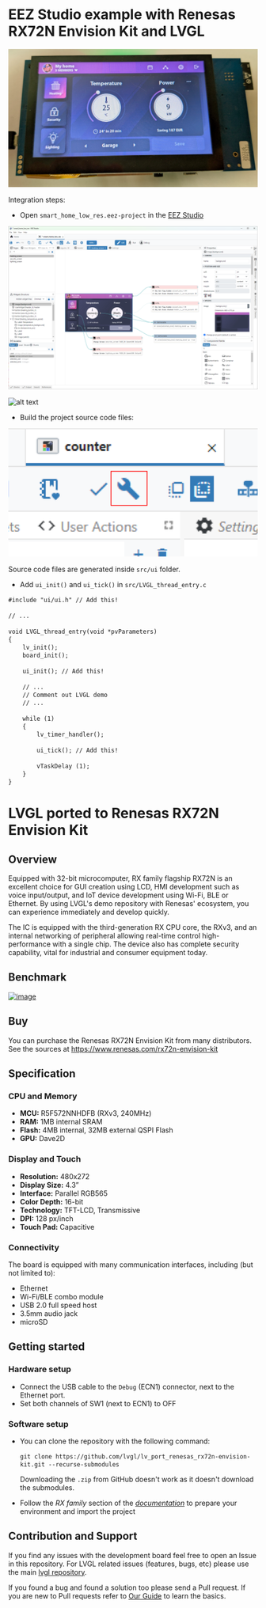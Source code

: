 # EEZ Studio example with Renesas RX72N Envision Kit and LVGL

![Renesas RX72N Envision Kit Showing EEZ Studio Application](RX72N_SmartHomeApp.png)

Integration steps:

- Open `smart_home_low_res.eez-project` in the [EEZ Studio](https://github.com/eez-open/studio/releases)

![EEZ Studio Project Editor](EEZ_Studio.png)


![alt text](image.png)
- Build the project source code files:

![alt text](EEZ_Studio_Build.png)

Source code files are generated inside `src/ui` folder.

- Add `ui_init()` and `ui_tick()` in `src/LVGL_thread_entry.c`

```
#include "ui/ui.h" // Add this!

// ...

void LVGL_thread_entry(void *pvParameters)
{
    lv_init();
    board_init();

    ui_init(); // Add this!

    // ...
    // Comment out LVGL demo
    // ...

    while (1)
    {
        lv_timer_handler();

        ui_tick(); // Add this!

        vTaskDelay (1);
    }
}
```


# LVGL ported to Renesas RX72N Envision Kit

## Overview

Equipped with 32-bit microcomputer, RX family flagship RX72N is an excellent choice for GUI creation using LCD, HMI development such as voice input/output, and IoT device development using Wi-Fi, BLE or Ethernet. By using LVGL's demo repository with Renesas' ecosystem, you can experience immediately and develop quickly.

The IC is equipped with the third-generation RX CPU core, the RXv3, and an internal networking of peripheral allowing real-time control high-performance with a single chip. The device also has complete security capability, vital for industrial and consumer equipment today.

## Benchmark

[![image](https://github.com/lvgl/lv_port_renesas_rx72n-envision-kit/assets/7599318/43f682f4-515a-449c-92dc-7eb2383643d1)
](https://www.youtube.com/watch?v=__56v8DsfH0)



## Buy

You can purchase the Renesas RX72N Envision Kit from many distributors. See the sources at https://www.renesas.com/rx72n-envision-kit

## Specification

### CPU and Memory
- **MCU:** R5F572NNHDFB (RXv3, 240MHz)
- **RAM:** 1MB internal SRAM
- **Flash:** 4MB internal, 32MB external QSPI Flash
- **GPU:** Dave2D

### Display and Touch
- **Resolution:** 480x272
- **Display Size:** 4.3”
- **Interface:** Parallel RGB565
- **Color Depth:** 16-bit
- **Technology:** TFT-LCD, Transmissive
- **DPI:** 128 px/inch
- **Touch Pad:** Capacitive

### Connectivity
The board is equipped with many communication interfaces, including (but not limited to):
- Ethernet
- Wi-Fi/BLE combo module
- USB 2.0 full speed host
- 3.5mm audio jack
- microSD

## Getting started

### Hardware setup
- Connect the USB cable to the `Debug` (ECN1) connector, next to the Ethernet port.
- Set both channels of SW1 (next to ECN1) to OFF

### Software setup
- You can clone the repository with the following command:
    ```
    git clone https://github.com/lvgl/lv_port_renesas_rx72n-envision-kit.git --recurse-submodules
    ```
    Downloading the `.zip` from GitHub doesn't work as it doesn't download the submodules.

- Follow the *RX family* section of the [*documentation*](https://docs.lvgl.io/master/integration/chip/renesas.html#get-started-with-the-renesas-ecosystem) to prepare your environment and import the project

## Contribution and Support

If you find any issues with the development board feel free to open an Issue in this repository. For LVGL related issues (features, bugs, etc) please use the main [lvgl repository](https://github.com/lvgl/lvgl). 

If you found a bug and found a solution too please send a Pull request. If you are new to Pull requests refer to [Our Guide](https://docs.lvgl.io/master/CONTRIBUTING.html#pull-request) to learn the basics.

